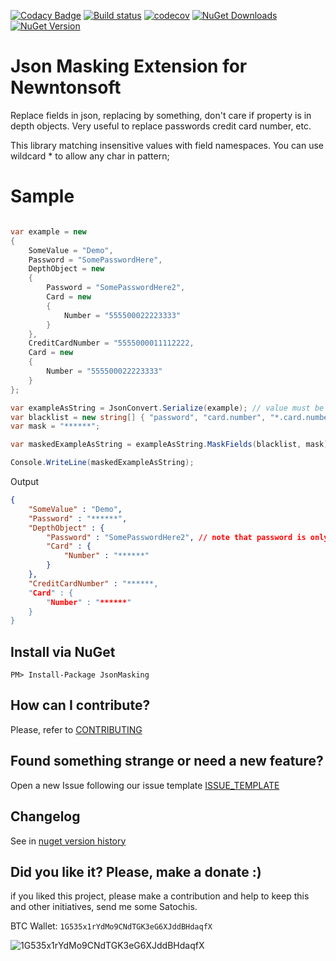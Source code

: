 [![Codacy Badge](https://api.codacy.com/project/badge/Grade/c1d0f1f96bdd4bf8b798367b9241b962)](https://www.codacy.com/app/ThiagoBarradas/newtonsoft-extensions-jsonmasking?utm_source=github.com&amp;utm_medium=referral&amp;utm_content=ThiagoBarradas/newtonsoft-extensions-jsonmasking&amp;utm_campaign=Badge_Grade)
[![Build status](https://ci.appveyor.com/api/projects/status/tyep2lwnuk9k1oxx/branch/master?svg=true)](https://ci.appveyor.com/project/ThiagoBarradas/newtonsoft-extensions-jsonmasking/branch/master)
[![codecov](https://codecov.io/gh/ThiagoBarradas/newtonsoft-extensions-jsonmasking/branch/master/graph/badge.svg)](https://codecov.io/gh/ThiagoBarradas/newtonsoft-extensions-jsonmasking)
[![NuGet Downloads](https://img.shields.io/nuget/dt/JsonMasking.svg)](https://www.nuget.org/packages/JsonMasking/)
[![NuGet Version](https://img.shields.io/nuget/v/JsonMasking.svg)](https://www.nuget.org/packages/JsonMasking/)

# Json Masking Extension for Newntonsoft

Replace fields in json, replacing by something, don't care if property is in depth objects. Very useful to replace passwords credit card number, etc.

This library matching insensitive values with field namespaces. You can use wildcard * to allow any char in pattern;

# Sample

```c#

var example = new 
{
	SomeValue = "Demo",
	Password = "SomePasswordHere",
	DepthObject = new 
	{
		Password = "SomePasswordHere2",
		Card = new 
		{
			Number = "555500022223333"
		}
	},
	CreditCardNumber = "5555000011112222,
	Card = new 
	{
		Number = "555500022223333"
	}
};

var exampleAsString = JsonConvert.Serialize(example); // value must be a json string to masked
var blacklist = new string[] { "password", "card.number", "*.card.number" "creditcardnumber" }; // insensitive
var mask = "******";

var maskedExampleAsString = exampleAsString.MaskFields(blacklist, mask);

Console.WriteLine(maskedExampleAsString);

```

Output
```json
{
	"SomeValue" : "Demo",
	"Password" : "******",
	"DepthObject" : {
		"Password" : "SomePasswordHere2", // note that password is only replaced when is in root path
		"Card" : {
			"Number" : "******"
		}
	},
	"CreditCardNumber" : "******,
	"Card" : {
		"Number" : "******"
	}
}
```

## Install via NuGet

```
PM> Install-Package JsonMasking
```

## How can I contribute?
Please, refer to [CONTRIBUTING](.github/CONTRIBUTING.md)

## Found something strange or need a new feature?
Open a new Issue following our issue template [ISSUE_TEMPLATE](.github/ISSUE_TEMPLATE.md)

## Changelog
See in [nuget version history](https://www.nuget.org/packages/JsonMasking)

## Did you like it? Please, make a donate :)

if you liked this project, please make a contribution and help to keep this and other initiatives, send me some Satochis.

BTC Wallet: `1G535x1rYdMo9CNdTGK3eG6XJddBHdaqfX`

![1G535x1rYdMo9CNdTGK3eG6XJddBHdaqfX](https://i.imgur.com/mN7ueoE.png)
